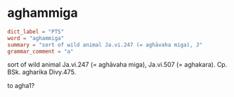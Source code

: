 # aghammiga

``` toml
dict_label = "PTS"
word = "aghammiga"
summary = "sort of wild animal Ja.vi.247 (= aghāvaha miga), J"
grammar_comment = "a"
```

sort of wild animal Ja.vi.247 (= aghāvaha miga), Ja.vi.507 (= aghakara). Cp. BSk. agharika Divy.475.

to agha1?

